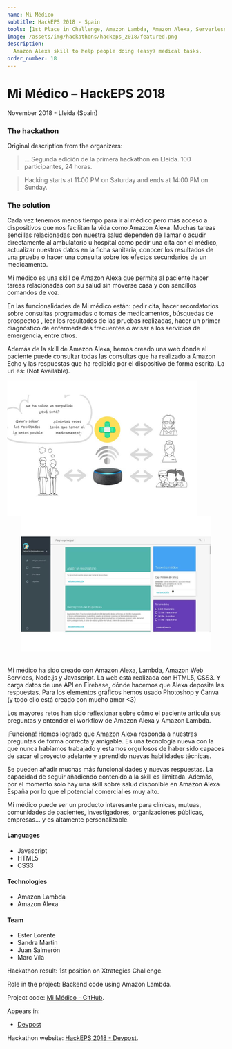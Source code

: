 ```yaml
---
name: Mi Médico
subtitle: HackEPS 2018 - Spain
tools: [1st Place in Challenge, Amazon Lambda, Amazon Alexa, Serverless]
image: /assets/img/hackathons/hackeps_2018/featured.png
description:
  Amazon Alexa skill to help people doing (easy) medical tasks.
order_number: 18
---
```


# Mi Médico – HackEPS 2018

November 2018 - Lleida (Spain)

### The hackathon

Original description from the organizers:

> ... Segunda edición de la primera hackathon en Lleida. 100 participantes, 24 horas.

> Hacking starts at 11:00 PM on Saturday and ends at 14:00 PM on Sunday.

### The solution

Cada vez tenemos menos tiempo para ir al médico pero más acceso a dispositivos que nos facilitan la vida como Amazon Alexa. Muchas tareas sencillas relacionadas con nuestra salud dependen de llamar o acudir directamente al ambulatorio u hospital como pedir una cita con el médico, actualizar nuestros datos en la ficha sanitaria, conocer los resultados de una prueba o hacer una consulta sobre los efectos secundarios de un medicamento.

Mi médico es una skill de Amazon Alexa que permite al paciente hacer tareas relacionadas con su salud sin moverse casa y con sencillos comandos de voz.

En las funcionalidades de Mi médico están: pedir cita, hacer recordatorios sobre consultas programadas o tomas de medicamentos, búsquedas de prospectos , leer los resultados de las pruebas realizadas, hacer un primer diagnóstico de enfermedades frecuentes o avisar a los servicios de emergencia, entre otros.

Además de la skill de Amazon Alexa, hemos creado una web donde el paciente puede consultar todas las consultas que ha realizado a Amazon Echo y las respuestas que ha recibido por el dispositivo de forma escrita. La url es: (Not Available).

<div style="text-align: center;">
<img style="margin: 0 !important; float: left" src="/assets/img/hackathons/hackeps_2018/screen1.jpg" width="440"/>
<img style="margin: 0 !important; display: inline" src="/assets/img/hackathons/hackeps_2018/screen2.jpg" width="440"/>
</div>
<br>

Mi médico ha sido creado con Amazon Alexa, Lambda, Amazon Web Services, Node.js y Javascript. La web está realizada con HTML5, CSS3. Y carga datos de una API en Firebase, dónde hacemos que Alexa deposite las respuestas. Para los elementos gráficos hemos usado Photoshop y Canva (y todo ello está creado con mucho amor <3)

Los mayores retos han sido reflexionar sobre cómo el paciente articula sus preguntas y entender el workflow de Amazon Alexa y Amazon Lambda.

¡Funciona! Hemos logrado que Amazon Alexa responda a nuestras preguntas de forma correcta y amigable. Es una tecnología nueva con la que nunca habíamos trabajado y estamos orgullosos de haber sido capaces de sacar el proyecto adelante y aprendido nuevas habilidades técnicas.

Se pueden añadir muchas más funcionalidades y nuevas respuestas. La capacidad de seguir añadiendo contenido a la skill es ilimitada. Además, por el momento solo hay una skill sobre salud disponible en Amazon Alexa España por lo que el potencial comercial es muy alto.

Mi médico puede ser un producto interesante para clínicas, mutuas, comunidades de pacientes, investigadores, organizaciones públicas, empresas... y es altamente personalizable.

#### Languages

- Javascript
- HTML5
- CSS3

#### Technologies

- Amazon Lambda
- Amazon Alexa

#### Team

- Ester Lorente
- Sandra Martin
- Juan Salmerón
- Marc Vila

Hackathon result: 1st position on Xtrategics Challenge.

Role in the project: Backend code using Amazon Lambda.

Project code: [Mi Médico - GitHub](https://github.com/LaQuay/hackeps-lleida-2018).

Appears in:

- [Devpost](https://devpost.com/software/mi-medico)

Hackathon website: [HackEPS 2018 - Devpost](https://hackeps2018.devpost.com).
